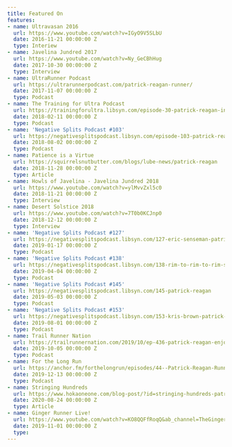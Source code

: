 ```yaml
---
title: Featured On
features:
- name: Ultravasan 2016
  url: https://www.youtube.com/watch?v=IGyO9V5SLbU
  date: 2016-11-21 00:00:00 Z
  type: Interiew
- name: Javelina Jundred 2017
  url: https://www.youtube.com/watch?v=Ny_GeCBhHug
  date: 2017-10-30 00:00:00 Z
  type: Interview
- name: UltraRunner Podcast
  url: https://ultrarunnerpodcast.com/patrick-reagan-runner/
  date: 2017-11-07 00:00:00 Z
  type: Podcast
- name: The Training for Ultra Podcast
  url: https://trainingforultra.libsyn.com/episode-30-patrick-reagan-interview-black-canyon-preview-w-erik-senseman-tim-freriks-recap-w-courtney-dauwalter
  date: 2018-02-11 00:00:00 Z
  type: Podcast
- name: 'Negative Splits Podcast #103'
  url: https://negativesplitspodcast.libsyn.com/episode-103-patrick-reagan
  date: 2018-08-02 00:00:00 Z
  type: Podcast
- name: Patience is a Virtue
  url: https://squirrelsnutbutter.com/blogs/lube-news/patrick-reagan
  date: 2018-11-28 00:00:00 Z
  type: Article
- name: Howls of Javelina - Javelina Jundred 2018
  url: https://www.youtube.com/watch?v=ylMvvZxl5c0
  date: 2018-11-21 00:00:00 Z
  type: Interview
- name: Desert Solstice 2018
  url: https://www.youtube.com/watch?v=7T0b0KCJnp0
  date: 2018-12-12 00:00:00 Z
  type: Interview
- name: 'Negative Splits Podcast #127'
  url: https://negativesplitspodcast.libsyn.com/127-eric-senseman-patrick-reagan-kris-brown
  date: 2019-01-17 00:00:00 Z
  type: Podcast
- name: 'Negative Splits Podcast #138'
  url: https://negativesplitspodcast.libsyn.com/138-rim-to-rim-to-rim-sleepovers-with-pat-eric-kris
  date: 2019-04-04 00:00:00 Z
  type: Podcast
- name: 'Negative Splits Podcast #145'
  url: https://negativesplitspodcast.libsyn.com/145-patrick-reagan
  date: 2019-05-03 00:00:00 Z
  type: Podcast
- name: 'Negative Splits Podcast #153'
  url: https://negativesplitspodcast.libsyn.com/153-kris-brown-patrick-reagan-and-eric-senseman
  date: 2019-08-01 00:00:00 Z
  type: Podcast
- name: Trail Runner Nation
  url: https://trailrunnernation.com/2019/10/ep-436-patrick-reagan-enjoying-the-view/
  date: 2019-10-05 00:00:00 Z
  type: Podcast
- name: For the Long Run
  url: https://anchor.fm/forthelongrun/episodes/44--Patrick-Reagan-Running-long-and-feeling-strong-e9gac1
  date: 2019-12-13 00:00:00 Z
  type: Podcast
- name: Stringing Hundreds
  url: https://www.hokaoneone.com/blog-post/?id=stringing-hundreds-patrick-reagan
  date: 2020-08-24 00:00:00 Z
  type: Article
- name: Ginger Runner Live!
  url: https://www.youtube.com/watch?v=KO8QQFfRoqQ&ab_channel=TheGingerRunner
  date: 2019-11-01 00:00:00 Z
  type: 
---
```


